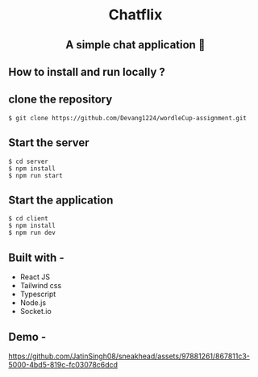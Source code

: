 <div align="center"> 
 
# Chatflix
## A simple chat application 👟
</div>

## **How to install and run locally ?**

## clone the repository
```
$ git clone https://github.com/Devang1224/wordleCup-assignment.git
```
## Start the server
```
$ cd server
$ npm install
$ npm run start
```

## Start the application
```
$ cd client
$ npm install
$ npm run dev
```

## **Built with -**

- React JS
- Tailwind css
- Typescript
- Node.js
- Socket.io

## **Demo -**

https://github.com/JatinSingh08/sneakhead/assets/97881261/867811c3-5000-4bd5-819c-fc03078c6dcd
